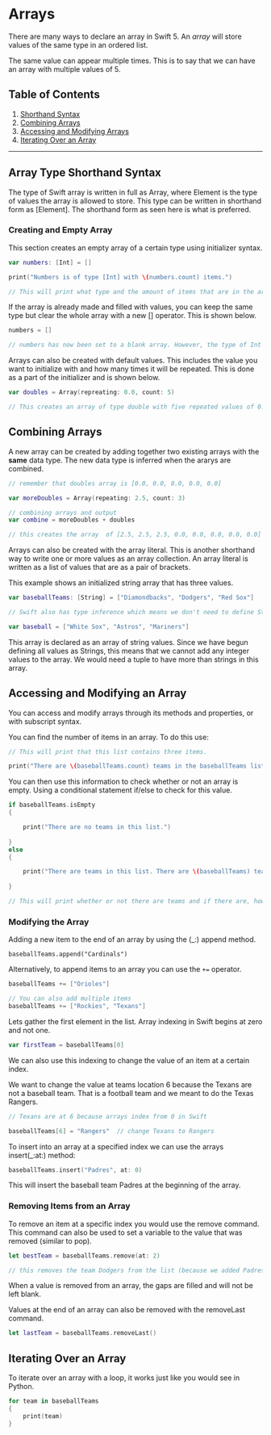 # Arrays

There are many ways to declare an array in Swift 5. An *array* will store values of the same type in an ordered list.

The same value can appear multiple times. This is to say that we can have an array with multiple values of 5.

## Table of Contents

1. [Shorthand Syntax](https://github.com/Markay12/SwiftProgramming-Introduction/blob/main/docs/Swift_Arrays.md#array-type-shorthand-syntax)
2. [Combining Arrays]()
3. [Accessing and Modifying Arrays]()
4. [Iterating Over an Array]()

---

## Array Type Shorthand Syntax

The type of Swift array is written in full as Array<Element>, where Element is the type of values the array is allowed to store. This type can be written in shorthand form as [Element]. The shorthand form as seen here is what is preferred.

### Creating and Empty Array

This section creates an empty array of a certain type using initializer syntax.

```Swift
var numbers: [Int] = []

print("Numbers is of type [Int] with \(numbers.count) items.")

// This will print what type and the amount of items that are in the array numbers.
```

If the array is already made and filled with values, you can keep the same type but clear the whole array with a new [] operator. This is shown below.

```Swift
numbers = []

// numbers has now been set to a blank array. However, the type of Int has not changed.
```

Arrays can also be created with default values. This includes the value you want to initialize with and how many times it will be repeated. This is done as a part of the initializer and is shown below.

```Swift
var doubles = Array(repreating: 0.0, count: 5)

// This creates an array of type double with five repeated values of 0.0
```

## Combining Arrays

A new array can be created by adding together two existing arrays with the **same** data type. The new data type is inferred when the ararys are combined. 

```Swift
// remember that doubles array is [0.0, 0.0, 0.0, 0.0, 0.0]

var moreDoubles = Array(repeating: 2.5, count: 3)

// combining arrays and output
var combine = moreDoubles + doubles

// this creates the array  of [2.5, 2.5, 2.5, 0.0, 0.0, 0.0, 0.0, 0.0]
```

Arrays can also be created with the array literal. This is another shorthand way to write one or more values as an array collection. An array literal is written as a list of values that are as a pair of brackets.

This example shows an initialized string array that has three values.

```Swift
var baseballTeams: [String] = ["Diamondbacks", "Dodgers", "Red Sox"]

// Swift also has type inference which means we don't need to define String. Swift will pick up on the data type we are using.

var baseball = ["White Sox", "Astros", "Mariners"]
```

This array is declared as an array of string values. Since we have begun defining all values as Strings, this means that we cannot add any integer values to the array. We would need a tuple to have more than strings in this array.

## Accessing and Modifying an Array

You can access and modify arrays through its methods and properties, or with subscript syntax.

You can find the number of items in an array. To do this use: 

```Swift
// This will print that this list contains three items.

print("There are \(baseballTeams.count) teams in the baseballTeams list.")
```

You can then use this information to check whether or not an array is empty. Using a conditional statement if/else to check for this value.

```Swift
if baseballTeams.isEmpty 
{

    print("There are no teams in this list.")
    
}
else
{

    print("There are teams in this list. There are \(baseballTeams) teams.")
    
}

// This will print whether or not there are teams and if there are, how many teams are in the list?

```

### Modifying the Array

Adding a new item to the end of an array by using the (\_:) append method.

`baseballTeams.append("Cardinals")`

Alternatively, to append items to an array you can use the `+=` operator.

```Swift
baseballTeams += ["Orioles"]

// You can also add multiple items
baseballTeams += ["Rockies", "Texans"]

```

Lets gather the first element in the list. Array indexing in Swift begins at zero and not one.

```Swift
var firstTeam = baseballTeams[0]
```

We can also use this indexing to change the value of an item at a certain index.


We want to change the value at teams location 6 because the Texans are not a baseball team. That is a football team and we meant to do the Texas Rangers.

```Swift
// Texans are at 6 because arrays index from 0 in Swift

baseballTeams[6] = "Rangers"  // change Texans to Rangers
```

To insert into an array at a specified index we can use the arrays insert(\_:at:) method:

```Swift
baseballTeams.insert("Padres", at: 0)
```

This will insert the baseball team Padres at the beginning of the array.

### Removing Items from an Array

To remove an item at a specific index you would use the remove command. This command can also be used to set a variable to the value that was removed (similar to pop).

```Swift 
let bestTeam = baseballTeams.remove(at: 2)

// this removes the team Dodgers from the list (because we added Padres to the front) and sets the bestTeam as Dodgers.
```

When a value is removed from an array, the gaps are filled and will not be left blank. 

Values at the end of an array can also be removed with the removeLast command.

```Swift
let lastTeam = baseballTeams.removeLast()
```

## Iterating Over an Array

To iterate over an array with a loop, it works just like you would see in Python.

```Swift
for team in baseballTeams
{
    print(team)
}
```


